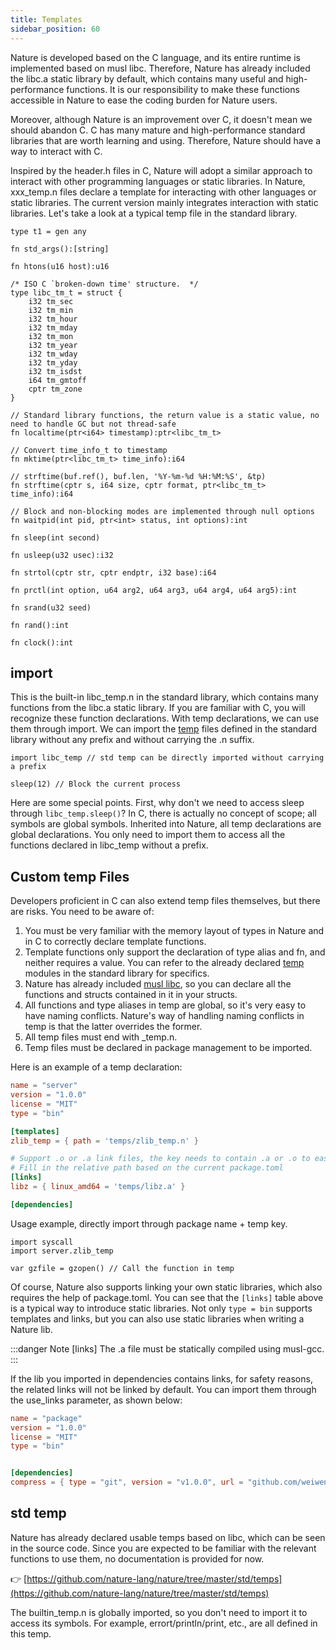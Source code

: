 ```yaml
---
title: Templates
sidebar_position: 60
---
```


Nature is developed based on the C language, and its entire runtime is implemented based on musl libc. Therefore, Nature has already included the libc.a static library by default, which contains many useful and high-performance functions. It is our responsibility to make these functions accessible in Nature to ease the coding burden for Nature users.

Moreover, although Nature is an improvement over C, it doesn't mean we should abandon C. C has many mature and high-performance standard libraries that are worth learning and using. Therefore, Nature should have a way to interact with C.

Inspired by the header.h files in C, Nature will adopt a similar approach to interact with other programming languages or static libraries. In Nature, xxx_temp.n files declare a template for interacting with other languages or static libraries. The current version mainly integrates interaction with static libraries. Let's take a look at a typical temp file in the standard library.

```nature title=libc_temp.n
type t1 = gen any

fn std_args():[string]

fn htons(u16 host):u16

/* ISO C `broken-down time' structure.  */
type libc_tm_t = struct {
    i32 tm_sec
    i32 tm_min
    i32 tm_hour
    i32 tm_mday
    i32 tm_mon
    i32 tm_year
    i32 tm_wday
    i32 tm_yday
    i32 tm_isdst
    i64 tm_gmtoff
    cptr tm_zone
}

// Standard library functions, the return value is a static value, no need to handle GC but not thread-safe
fn localtime(ptr<i64> timestamp):ptr<libc_tm_t>

// Convert time_info_t to timestamp
fn mktime(ptr<libc_tm_t> time_info):i64

// strftime(buf.ref(), buf.len, '%Y-%m-%d %H:%M:%S', &tp)
fn strftime(cptr s, i64 size, cptr format, ptr<libc_tm_t> time_info):i64

// Block and non-blocking modes are implemented through null options
fn waitpid(int pid, ptr<int> status, int options):int

fn sleep(int second)

fn usleep(u32 usec):i32

fn strtol(cptr str, cptr endptr, i32 base):i64

fn prctl(int option, u64 arg2, u64 arg3, u64 arg4, u64 arg5):int

fn srand(u32 seed)

fn rand():int

fn clock():int
```

## import

This is the built-in libc_temp.n in the standard library, which contains many functions from the libc.a static library. If you are familiar with C, you will recognize these function declarations. With temp declarations, we can use them through import. We can import the [temp](https://github.com/nature-lang/nature/tree/master/std/temps) files defined in the standard library without any prefix and without carrying the .n suffix.

```nature
import libc_temp // std temp can be directly imported without carrying a prefix

sleep(12) // Block the current process
```

Here are some special points. First, why don't we need to access sleep through `libc_temp.sleep()`? In C, there is actually no concept of scope; all symbols are global symbols. Inherited into Nature, all temp declarations are global declarations. You only need to import them to access all the functions declared in libc_temp without a prefix.

## Custom temp Files

Developers proficient in C can also extend temp files themselves, but there are risks. You need to be aware of:

1. You must be very familiar with the memory layout of types in Nature and in C to correctly declare template functions.
2. Template functions only support the declaration of type alias and fn, and neither requires a value. You can refer to the already declared [temp](https://github.com/nature-lang/nature/tree/master/std/temps) modules in the standard library for specifics.
3. Nature has already included [musl libc](https://www.musl-libc.org/), so you can declare all the functions and structs contained in it in your structs.
4. All functions and type aliases in temp are global, so it's very easy to have naming conflicts. Nature's way of handling naming conflicts in temp is that the latter overrides the former.
5. All temp files must end with _temp.n.
6. Temp files must be declared in package management to be imported.

Here is an example of a temp declaration:

```toml
name = "server"
version = "1.0.0"
license = "MIT"
type = "bin"

[templates]
zlib_temp = { path = 'temps/zlib_temp.n' }

# Support .o or .a link files, the key needs to contain .a or .o to easily identify the type, thereby determining different keys
# Fill in the relative path based on the current package.toml
[links]
libz = { linux_amd64 = 'temps/libz.a' }

[dependencies]
```

Usage example, directly import through package name + temp key.

```nature
import syscall
import server.zlib_temp

var gzfile = gzopen() // Call the function in temp
```

Of course, Nature also supports linking your own static libraries, which also requires the help of package.toml. You can see that the `[links]` table above is a typical way to introduce static libraries. Not only `type = bin` supports templates and links, but you can also use static libraries when writing a Nature lib.

:::danger Note
[links] The .a file must be statically compiled using musl-gcc.
:::

If the lib you imported in dependencies contains links, for safety reasons, the related links will not be linked by default. You can import them through the use_links parameter, as shown below:

```toml
name = "package"
version = "1.0.0"
license = "MIT"
type = "bin"


[dependencies]
compress = { type = "git", version = "v1.0.0", url = "github.com/weiwenhao/compress", use_links = true }
```

## std temp

Nature has already declared usable temps based on libc, which can be seen in the source code. Since you are expected to be familiar with the relevant functions to use them, no documentation is provided for now.

👉 [https://github.com/nature-lang/nature/tree/master/std/temps](https://github.com/nature-lang/nature/tree/master/std/temps)

The builtin_temp.n is globally imported, so you don't need to import it to access its symbols. For example, errort/println/print, etc., are all defined in this temp.
